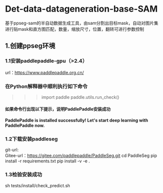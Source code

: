 # Det-data-datageneration-base-SAM
基于ppseg-sam的半自动数据生成工具，由sam分割出目标mask，自动对图片集进行贴mask和直方图匹配，数量，缩放尺寸，位置，翻转可进行参数控制

## 1.创建ppseg环境
### 1.1安装paddlepaddle-gpu（>2.4）
url：https://www.paddlepaddle.org.cn/
### 在Python解释器中顺利执行如下命令
>>> import paddle
>>> paddle.utils.run_check()
#### 如果命令行出现以下提示，说明PaddlePaddle安装成功
#### PaddlePaddle is installed successfully! Let's start deep learning with PaddlePaddle now.

### 1.2下载安装paddleseg
git-url:  
Gitee-url：https://gitee.com/paddlepaddle/PaddleSeg.git
cd PaddleSeg
pip install -r requirements.txt
pip install -v -e .
### 1.3检验安装成功
sh tests/install/check_predict.sh
